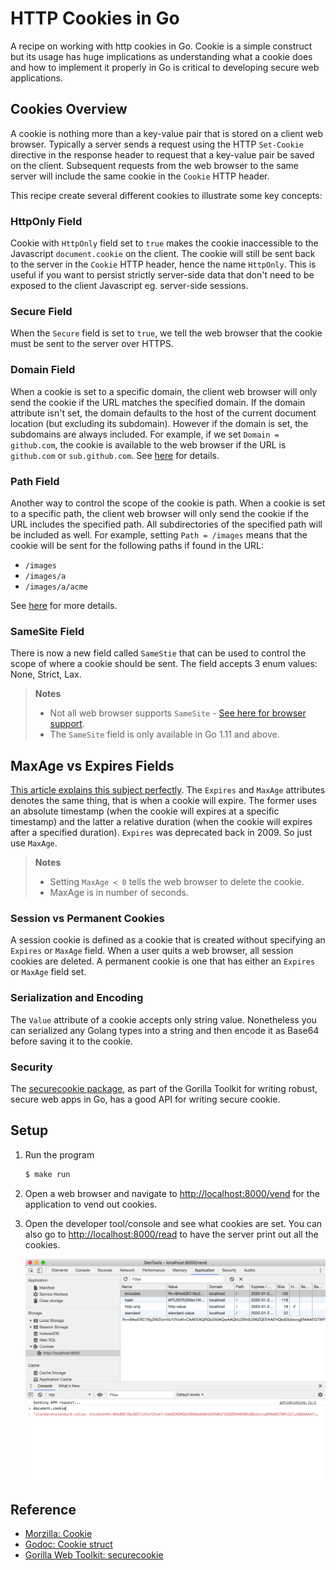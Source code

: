 # HTTP Cookies in Go

A recipe on working with http cookies in Go. Cookie is a simple construct but its usage has huge implications as understanding what a cookie does and how to implement it properly in Go is critical to developing secure web applications.

## Cookies Overview

A cookie is nothing more than a key-value pair that is stored on a client web browser. Typically a server sends a request using the HTTP `Set-Cookie` directive in the response header to request that a key-value pair be saved on the client. Subsequent requests from the web browser to the same server will include the same cookie in the `Cookie` HTTP header.

This recipe create several different cookies to illustrate some key concepts:

### HttpOnly Field

Cookie with `HttpOnly` field set to `true` makes the cookie inaccessible to the Javascript `document.cookie` on the client. The cookie will still be sent back to the server in the `Cookie` HTTP header, hence the name `HttpOnly`. This is useful if you want to persist strictly server-side data that don't need to be exposed to the client Javascript eg. server-side sessions.

### Secure Field

When the `Secure` field is set to `true`, we tell the web browser that the cookie must be sent to the server over HTTPS.

### Domain Field

When a cookie is set to a specific domain, the client web browser will only send the cookie if the URL matches the specified domain. If the domain attribute isn't set, the domain defaults to the host of the current document location (but excluding its subdomain). However if the domain is set, the subdomains are always included. For example, if we set `Domain = github.com`, the cookie is available to the web browser if the URL is `github.com` or `sub.github.com`. See [here](https://developer.mozilla.org/en-US/docs/Web/HTTP/Cookies) for details.

### Path Field

Another way to control the scope of the cookie is path. When a cookie is set to a specific path, the client web browser will only send the cookie if the URL includes the specified path. All subdirectories of the specified path will be included as well. For example, setting `Path = /images` means that the cookie will be sent for the following paths if found in the URL:

* `/images`
* `/images/a`
* `/images/a/acme`

See [here](https://developer.mozilla.org/en-US/docs/Web/HTTP/Cookies) for more details.

### SameSite Field

There is now a new field called `SameStie` that can be used to control the scope of where a cookie should be sent. The field accepts 3 enum values: None, Strict, Lax.

> **Notes**
>
> * Not all web browser supports `SameSite` - [See here for browser support](https://developer.mozilla.org/en-US/docs/Web/HTTP/headers/Set-Cookie#Browser_compatibility).
> * The `SameSite` field is only available in Go 1.11 and above.

## MaxAge vs Expires Fields

[This article explains this subject perfectly](https://mrcoles.com/blog/cookies-max-age-vs-expires/). The `Expires` and `MaxAge` attributes denotes the same thing, that is when a cookie will expire. The former uses an absolute timestamp (when the cookie will expires at a specific timestamp) and the latter a relative duration (when the cookie will expires after a specified duration). `Expires` was deprecated back in 2009. So just use `MaxAge`.

> **Notes**
>
> * Setting `MaxAge < 0` tells the web browser to delete the cookie.
> * MaxAge is in number of seconds.

### Session vs Permanent Cookies

A session cookie is defined as a cookie that is created without specifying an `Expires` or `MaxAge` field. When a user quits a web browser, all session cookies are deleted. A permanent cookie is one that has either an `Expires` or `MaxAge` field set.

### Serialization and Encoding

The `Value` attribute of a cookie accepts only string value. Nonetheless you can serialized any Golang types into a string and then encode it as Base64 before saving it to the cookie.

### Security

The [securecookie package](https://github.com/gorilla/securecookie), as part of the Gorilla Toolkit for writing robust, secure web apps in Go, has a good API for writing secure cookie.

## Setup

1. Run the program

   ```bash
   $ make run
   ```

1. Open a web browser and navigate to <http://localhost:8000/vend> for the application to vend out cookies.

1. Open the developer tool/console and see what cookies are set. You can also go to <http://localhost:8000/read> to have the server print out all the cookies.

   ![Chrome](images/chrome-developer-tool.png)

## Reference

* [Morzilla: Cookie](https://developer.mozilla.org/en-US/docs/Web/HTTP/Cookies)
* [Godoc: Cookie struct](https://golang.org/pkg/net/http/#Cookie)
* [Gorilla Web Toolkit: securecookie](https://www.gorillatoolkit.org/pkg/securecookie)
